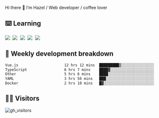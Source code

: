 
Hi there 👋 I’m Hazel / Web developer / coffee lover

## ⌨️ Learning

<samp>
 <a href="https://github.com/vuejs/core"><img src="https://api.iconify.design/logos:vue.svg" /></a>
  <a href="https://github.com/vuejs/core"><img src="https://api.iconify.design/logos:react.svg" /></a>
  <a href="https://github.com/vitejs/vite"><img src="https://api.iconify.design/logos:vitejs.svg" /></a>
  <a href="https://github.com/microsoft/TypeScript"><img src="https://api.iconify.design/logos:typescript-icon.svg" /></a> 
  <a href="https://github.com/unocss/unocss"><img src="https://api.iconify.design/logos:unocss.svg" /></a>
  

</samp>


## 🦀 Weekly development breakdown

<!--START_SECTION:waka-->

```txt
Vue.js                     12 hrs 12 mins  █████████▒░░░░░░░░░░░░░░░   37.04 %
TypeScript                 6 hrs 7 mins    ████▓░░░░░░░░░░░░░░░░░░░░   18.56 %
Other                      5 hrs 6 mins    ████░░░░░░░░░░░░░░░░░░░░░   15.50 %
YAML                       3 hrs 56 mins   ███░░░░░░░░░░░░░░░░░░░░░░   11.94 %
Docker                     2 hrs 10 mins   █▓░░░░░░░░░░░░░░░░░░░░░░░   06.58 %
```

<!--END_SECTION:waka-->
## 👬🏻 Visitors

![gh_visitors](https://profile-counter.glitch.me/Hazel-Lin/count.svg)

